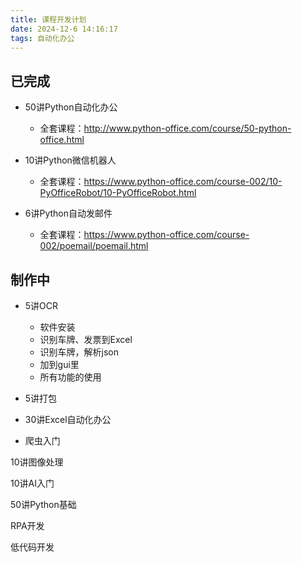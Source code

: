 ```yaml
---
title: 课程开发计划
date: 2024-12-6 14:16:17
tags: 自动化办公
---
```



## 已完成


- 50讲Python自动化办公
  - 全套课程：http://www.python-office.com/course/50-python-office.html

- 10讲Python微信机器人
  - 全套课程：https://www.python-office.com/course-002/10-PyOfficeRobot/10-PyOfficeRobot.html

- 6讲Python自动发邮件
  - 全套课程：https://www.python-office.com/course-002/poemail/poemail.html


## 制作中

- 5讲OCR
  - 软件安装
  - 识别车牌、发票到Excel
  - 识别车牌，解析json
  - 加到gui里
  - 所有功能的使用

- 5讲打包

- 30讲Excel自动化办公

- 爬虫入门

10讲图像处理







10讲AI入门

50讲Python基础

RPA开发

低代码开发



